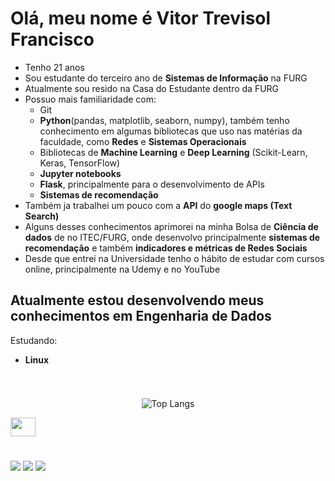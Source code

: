 # Olá, meu nome é Vitor Trevisol Francisco
* Tenho 21 anos
* Sou estudante do terceiro ano de **Sistemas de Informação** na FURG
* Atualmente sou resido na Casa do Estudante dentro da FURG
* Possuo mais familiaridade com:
    * Git
    * **Python**(pandas, matplotlib, seaborn, numpy), também tenho conhecimento em algumas bibliotecas que uso nas matérias da faculdade, como **Redes** e **Sistemas Operacionais**
    * Bibliotecas de **Machine Learning** e **Deep Learning** (Scikit-Learn, Keras, TensorFlow)
    * **Jupyter notebooks**
    * **Flask**, principalmente para o desenvolvimento de APIs 
    * **Sistemas de recomendação**
* Também ja trabalhei um pouco com a **API** do **google maps (Text Search)**
* Alguns desses conhecimentos aprimorei na minha Bolsa de **Ciência de dados** de no ITEC/FURG, onde desenvolvo principalmente **sistemas de recomendação** e também **indicadores e métricas de Redes Sociais**
* Desde que entrei na Universidade tenho o hábito de estudar com cursos online, principalmente na Udemy e no YouTube

## Atualmente estou desenvolvendo meus conhecimentos em Engenharia de Dados

Estudando:
* **Linux**
#
<div style="display: flex; justify-content: center;align-items: center;">


![Top Langs](https://github-readme-stats.vercel.app/api/top-langs/?username=VitorTrevisol&layout=compact&theme=midnight-purple)
</div>
<div style="display: inline_block">
  <img align="center" height="30" width="40" src="https://cdn.jsdelivr.net/gh/devicons/devicon@latest/icons/python/python-original.svg" />
<br/>
   
# 

<div> 
  <a href="https://instagram.com/_vitaoxv" target="_blank"><img src="https://img.shields.io/badge/-Instagram-%23E4405F?style=for-the-badge&logo=instagram&logoColor=white" target="_blank"></a>
  <a href = "mailto:franciscovitoor2@gmail.com"><img src="https://img.shields.io/badge/-Gmail-%23333?style=for-the-badge&logo=gmail&logoColor=white" target="_blank"></a>
  <a href="https://linkedin.com/in/vitortrevisol/" target="_blank"><img src="https://img.shields.io/badge/-LinkedIn-%230077B5?style=for-the-badge&logo=linkedin&logoColor=white" target="_blank"></a> 
  
</div>

